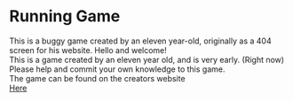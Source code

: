 # Running Game
This is a buggy game created by an eleven year-old, originally as a 404 screen for his website.
Hello and welcome!<br>
This is a game created by an eleven year old, and is very early. (Right now)
Please help and commit your own knowledge to this game.<br>
The game can be found on the creators website<br>
<a href="https://www.akncreations.com" target="_blank">Here</a>
